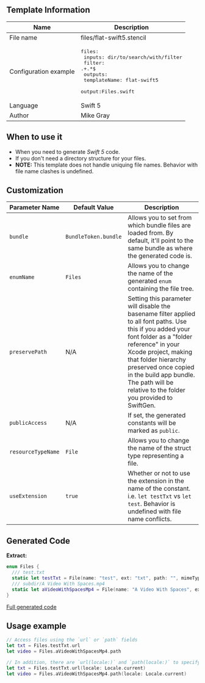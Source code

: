 ## Template Information

| Name      | Description       |
| --------- | ----------------- |
| File name | files/flat-swift5.stencil |
| Configuration example | <pre>files:<br />  inputs: dir/to/search/with/filter<br />  filter: .+\.*$<br />  outputs:<br />    templateName: flat-swift5<br />    output:Files.swift</pre> |
| Language | Swift 5 |
| Author | Mike Gray |

## When to use it

- When you need to generate *Swift 5* code.
- If you don't need a directory structure for your files.
- **NOTE:** This template does not handle uniquing file names. Behavior with file name clashes is undefined.

## Customization

| Parameter Name | Default Value | Description |
| -------------- | ------------- | ----------- |
| `bundle` | `BundleToken.bundle` | Allows you to set from which bundle files are loaded from. By default, it'll point to the same bundle as where the generated code is. |
| `enumName` | `Files` | Allows you to change the name of the generated `enum` containing the file tree. |
| `preservePath` | N/A | Setting this parameter will disable the basename filter applied to all font paths. Use this if you added your font folder as a "folder reference" in your Xcode project, making that folder hierarchy preserved once copied in the build app bundle. The path will be relative to the folder you provided to SwiftGen. |
| `publicAccess` | N/A | If set, the generated constants will be marked as `public`.  |
| `resourceTypeName` | `File` | Allows you to change the name of the struct type representing a file. |
| `useExtension` | `true` | Whether or not to use the extension in the name of the constant. i.e. `let testTxt` vs `let test`. Behavior is undefined with file name conflicts. |

## Generated Code

**Extract:**

```swift
enum Files {
  /// test.txt
  static let testTxt = File(name: "test", ext: "txt", path: "", mimeType: "text/plain")
  /// subdir/A Video With Spaces.mp4
  static let aVideoWithSpacesMp4 = File(name: "A Video With Spaces", ext: "mp4", path: "subdir", mimeType: "video/mp4")
}
```

[Full generated code](../../../Sources/TestUtils/Fixtures/Generated/Files/flat-swift5/defaults.swift)

## Usage example

```swift
// Access files using the `url` or `path` fields
let txt = Files.testTxt.url
let video = Files.aVideoWithSpacesMp4.path

// In addition, there are `url(locale:)` and `path(locale:)` to specify a locale
let txt = Files.testTxt.url(locale: Locale.current)
let video = Files.aVideoWithSpacesMp4.path(locale: Locale.current)
```
